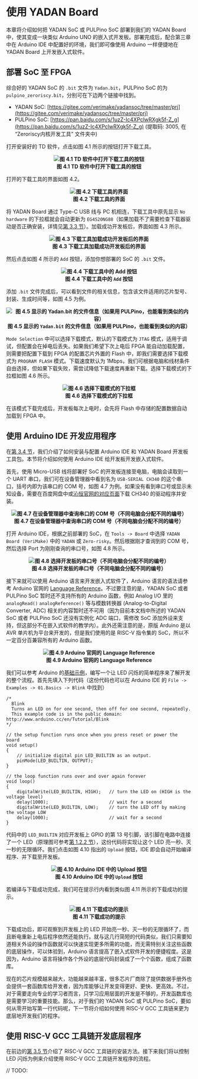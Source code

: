 # 使用 YADAN Board  
  
本章将介绍如何把 YADAN SoC 或 PULPino SoC 部署到我们的 YADAN Board 中，使其变成一块类似 Arduino UNO 的嵌入式开发板。部署完成后，配合第三章中在 Arduino IDE 中配置好的环境，我们即可像使用 Arduino 一样便捷地在 YADAN Board 上开发嵌入式软件。  
  
## 部署 SoC 至 FPGA  

综合好的 YADAN SoC 的 `.bit` 文件为 `Yadan.bit`，PULPino SoC 的为 `pulpino_zeroriscy.bit`，分别可在下边两个链接中找到。  
  
+ YADAN SoC: [https://gitee.com/verimake/yadansoc/tree/master/prj](https://gitee.com/verimake/yadansoc/tree/master/prj)
+ PULPino SoC: [https://pan.baidu.com/s/1uzZ-Ic4XPclwRXgk5f-Z_g](https://pan.baidu.com/s/1uzZ-Ic4XPclwRXgk5f-Z_g) (提取码: 3005, 在 “Zeroriscy内核开发工具” 文件夹中)
  
打开安装好的 TD 软件，点击如图 4.1 所示的按钮打开下载工具。
  
**<center>![图 4.1 TD 软件中打开下载工具的按钮](imgs/img_04_01.png)  
图 4.1 TD 软件中打开下载工具的按钮</center>** 
  
打开的下载工具的界面如图 4.2。  
**<center>![图 4.2 下载工具的界面](imgs/img_04_02.png)  
图 4.2 下载工具的界面</center>** 
  
将 YADAN Board 通过 Type-C USB 线与 PC 机相连，下载工具中原先显示 `No hardware` 的下拉框就会自动更新为 `EG4S20NG88`（如果加载不了需要检查下载器驱动是否正确安装，详情见[第 3.3 节](chap3.html#id3)）。加载成功开发板后，界面如图 4.3 所示。  
  
**<center>![图 4.3 下载工具加载成功开发板后的界面](imgs/img_04_03.png)  
图 4.3 下载工具加载成功开发板后的界面</center>** 
  
然后点击如图 4 所示的 `Add` 按钮，添加你想部署的 SoC 的 `.bit` 文件。
  
**<center>![图 4.4 下载工具中的 `Add` 按钮](imgs/img_04_04.png)  
图 4.4 下载工具中的 `Add` 按钮</center>**
  
添加 `.bit` 文件完成后，可以看到文件的相关信息，包含该文件适用的芯片型号、封装、生成时间等，如图 4.5 为例。  
  
**<center>![图 4.5 显示的 `Yadan.bit` 的文件信息（如果用 PULPino，也能看到类似的内容）](imgs/img_04_05.png)  
图 4.5 显示的 `Yadan.bit` 的文件信息（如果用 PULPino，也能看到类似的内容）</center>**

`Mode Selection` 中可以选择下载模式，默认的下载模式为 `JTAG` 模式，适用于调试，但配置会在掉电后丢失。如果我们希望下次上电后 FPGA 能自动加载配置，则需要把配置下载到 FPGA 的配置芯片外置的 Flash 中，即我们需要选择下载模式为 `PROGRAM FLASH` 模式。下载速度默认为 1Mbps，我们可根据电脑和线材条件自由选择，但如果下载失败，需尝试降低下载速度再重新下载。选择下载模式的下拉框如图 4.6 所示。

**<center>![图 4.6 选择下载模式的下拉框](imgs/img_04_06.png)  
图 4.6 选择下载模式的下拉框</center>**
  
在该模式下载完成后，开发板每次上电时，会先将 Flash 中存储的配置数据自动加载到 FPGA 中。  
  
## 使用 Arduino IDE 开发应用程序  
  
在[第 3.4 节](chap3.html#arduino-ide-yadan-board)，我们介绍了如何安装与配置 Arduino IDE 和 YADAN Board 开发板工具包。本节将介绍如何使用 Arduino IDE 给开发板开发嵌入式软件。
  
首先，使用 Micro-USB 线将部署好 SoC 的开发板连接至电脑，电脑会读取到一个 UART 串口，我们可在设备管理器中看到名为 `USB-SERIAL CH340` 的这个串口，括号内即为该串口的 COM 号，如图 4.7 为例。如果没有看到串口号或显示未知设备，需要在百度网盘中或[沁恒官网的对应页面](http://www.wch.cn/products/CH340.html)下载 CH340 的驱动程序并安装。  
  
**<center>![图 4.7 在设备管理器中查询串口的 COM 号（不同电脑会分配不同的编号）](imgs/img_04_07.png)  
图 4.7 在设备管理器中查询串口的 COM 号（不同电脑会分配不同的编号）</center>**

打开 Arduino IDE，根据之前部署的 SoC，在 `Tools -> Board` 中选择 `YADAN Board (VeriMake)` 中的 `YADAN` 或 `Zero-risky`。然后根据刚才查询到的 COM 号，然后选择 Port 为刚刚查询的串口号，如图 4.8 所示。  

**<center>![图 4.8 选择开发板的串口号（不同电脑会分配不同的编号）](imgs/img_04_08.png)  
图 4.8 选择开发板的串口号（不同电脑会分配不同的编号）</center>**
  
接下来就可以使用 Arduino 语言来开发嵌入式软件了，Arduino 语言的语法请参考 Arduino 官网的 [Language Reference](https://www.arduino.cc/reference/en/)。不过要注意的是，YADAN SoC 或者 PULPino SoC 暂时还不支持所有的 Arduino 函数，例如 Analog I/O 里的 `analogRead()` `analogReference()` 等与模数转换器 (Analog-to-Digital Converter, ADC) 相关的内容暂时还不可用（因为目前本文档中所述的 YADAN SoC 或者 PULPino SoC 还没有实例化 ADC 端口，需修改 SoC 添加外设来支持，但这部分不在嵌入式软件的教学内）。此外还需注意的是，原版 Arduino 是以 AVR 单片机为平台来开发的，但是我们使用的是 RISC-V 指令集的 SoC，所以不一定百分百兼容所有的 Arduino 函数。  
  
**<center>![图 4.9 Arduino 官网的 Language Reference](imgs/img_04_09.png)  
图 4.9 Arduino 官网的 Language Reference</center>**
  
我们可以参考 Arduino 的[基础示例](https://www.arduino.cc/en/Tutorial/BuiltInExamples)，编写一个让 LED 闪烁的简单程序来了解开发的整个流程。首先先填入下列代码（这份代码也可以在 Arduino IDE 的 `File -> Examples -> 01.Basics -> Blink` 中找到）
```
/*
  Blink
  Turns an LED on for one second, then off for one second, repeatedly.
  This example code is in the public domain: http://www.arduino.cc/en/Tutorial/Blink
*/

// the setup function runs once when you press reset or power the board
void setup() 
{
    // initialize digital pin LED_BUILTIN as an output.
    pinMode(LED_BUILTIN, OUTPUT);
}

// the loop function runs over and over again forever
void loop() 
{
    digitalWrite(LED_BUILTIN, HIGH);   // turn the LED on (HIGH is the voltage level)
    delay(1000);                       // wait for a second
    digitalWrite(LED_BUILTIN, LOW);    // turn the LED off by making the voltage LOW
    delay(1000);                       // wait for a second
}
```
  
代码中的 `LED_BUILTIN` 对应开发板上 GPIO 的第 13 号引脚，该引脚在电路中连接了一个 LED（原理图可参考[第 1.2.2 节](chap1.html#led)），这份代码将实现让这个 LED 亮一秒、灭一秒的无限循环。我们点击如图 4.10 指出的 `Upload` 按钮，IDE 即会自动开始编译程序、并下载至开发板。  
  
**<center>![图 4.10 Arduino IDE 中的 `Upload` 按钮](imgs/img_04_11.png)  
图 4.10 Arduino IDE 中的 `Upload` 按钮</center>**
  
若编译与下载成功完成，我们可在提示行内看到类似图 4.11 所示的下载成功的提示。  
  
**<center>![图 4.11 下载成功的提示](imgs/img_04_12.png)  
图 4.11 下载成功的提示</center>**
  
下载成功后，即可观察到开发板上的 LED 开始亮一秒、灭一秒的无限循环了，而且断电重新上电后程序依然还能执行。就与这几行简短的代码类似，我们只需要知道相关外设的操作函数就可以快速实现更多所需的功能，而无需特别关注这些函数的底层操作，可以体验到，Arduino 语言提高了嵌入式软件开发的便捷程度。这是因为，Arduino 语言将操作各个外设的底层代码封装成了一个个函数，组成了函数库。  
  
现在的芯片规模越来越大，功能越来越丰富，很多芯片厂商除了提供数据手册外也会提供一套函数库给开发者，因为库能够让开发变得更好、更快、更高效。不过，对于需要走向专业的学习者而言，只学习应用层面的开发是不够的，开发函数库也是需要学习的重要技能。那么，对于我们的 YADAN SoC 或 PULPino SoC，要如何从零开始写第一行代码呢，下一节将介绍如何使用 RISC-V GCC 工具链来更为底层地开发我们的程序。  

## 使用 RISC-V GCC 工具链开发底层程序  
在前边的[第 3.5 节](chap3.html#risc-v-gcc)介绍了 RISC-V GCC 工具链的安装方法。接下来我们将以控制 LED 闪烁为例来介绍使用 RISC-V GCC 工具链开发程序的流程。  
  



// TODO:  
  